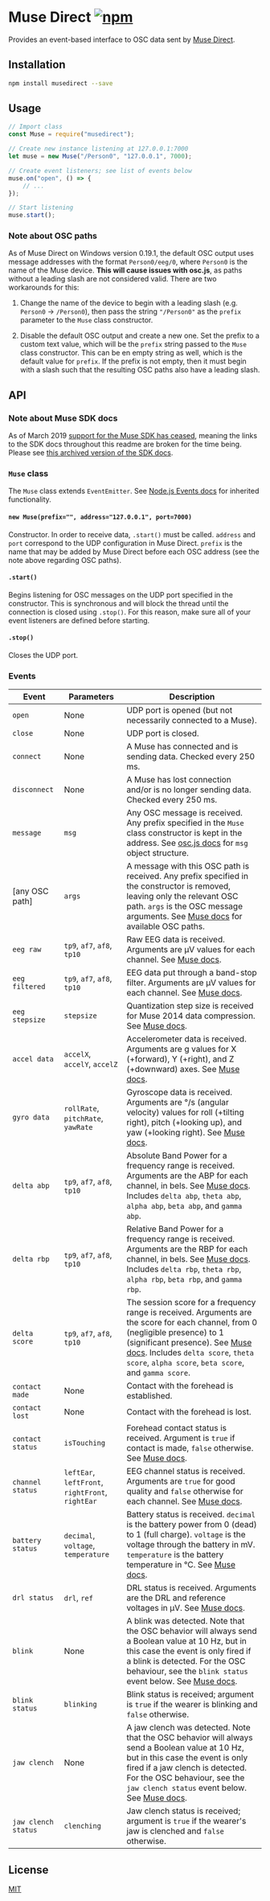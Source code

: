 # Muse Direct  [![npm](https://img.shields.io/npm/v/musedirect.svg?style=flat-square)](https://npmjs.org/musedirect)

Provides an event-based interface to OSC data sent by [Muse Direct](https://www.microsoft.com/en-us/p/muse-direct/9p0mbp6nv07x).

## Installation

```sh
npm install musedirect --save
```

## Usage

```js
// Import class
const Muse = require("musedirect");

// Create new instance listening at 127.0.0.1:7000
let muse = new Muse("/Person0", "127.0.0.1", 7000);

// Create event listeners; see list of events below
muse.on("open", () => {
	// ...
});

// Start listening
muse.start();
```

### Note about OSC paths

As of Muse Direct on Windows version 0.19.1, the default OSC output uses message addresses with the format `Person0/eeg/0`, where `Person0` is the name of the Muse device. **This will cause issues with osc.js**, as paths without a leading slash are not considered valid. There are two workarounds for this:

1. Change the name of the device to begin with a leading slash (e.g. `Person0` → `/Person0`), then pass the string `"/Person0"` as the `prefix` parameter to the `Muse` class constructor.

2. Disable the default OSC output and create a new one. Set the prefix to a custom text value, which will be the `prefix` string passed to the `Muse` class constructor. This can be en empty string as well, which is the default value for `prefix`. If the prefix is not empty, then it must begin with a slash such that the resulting OSC paths also have a leading slash.

## API

### Note about Muse SDK docs

As of March 2019 [support for the Muse SDK has ceased](https://choosemuse.com/development/), meaning the links to the SDK docs throughout this readme are broken for the time being. Please see [this archived version of the SDK docs](https://web.archive.org/web/20180810185048/http://developer.choosemuse.com/tools/windows-tools/available-data-muse-direct).

### `Muse` class

The `Muse` class extends `EventEmitter`. See [Node.js Events docs](https://nodejs.org/api/events.html#events_class_eventemitter) for inherited functionality.

#### `new Muse(prefix="", address="127.0.0.1", port=7000)`

Constructor. In order to receive data, `.start()` must be called. `address` and `port` correspond to the UDP configuration in Muse Direct. `prefix` is the name that may be added by Muse Direct before each OSC address (see the note above regarding OSC paths).

#### `.start()`

Begins listening for OSC messages on the UDP port specified in the constructor. This is synchronous and will block the thread until the connection is closed using `.stop()`. For this reason, make sure all of your event listeners are defined before starting.

#### `.stop()`

Closes the UDP port.

### Events

Event            | Parameters                                       | Description
-----------------|--------------------------------------------------|------------
`open`           | None                                             | UDP port is opened (but not necessarily connected to a Muse).
`close`          | None                                             | UDP port is closed.
`connect`        | None                                             | A Muse has connected and is sending data. Checked every 250 ms.
`disconnect`     | None                                             | A Muse has lost connection and/or is no longer sending data. Checked every 250 ms.
`message`        | `msg`                                            | Any OSC message is received. Any prefix specified in the `Muse` class constructor is kept in the address. See [osc.js docs](https://github.com/colinbdclark/osc.js/#messages) for `msg` object structure.
\[any OSC path\] | `args`                                           | A message with this OSC path is received. Any prefix specified in the constructor is removed, leaving only the relevant OSC path. `args` is the OSC message arguments. See [Muse docs](http://developer.choosemuse.com/tools/windows-tools/available-data-muse-direct) for available OSC paths.
`eeg raw`        | `tp9`, `af7`, `af8`, `tp10`                      | Raw EEG data is received. Arguments are μV values for each channel. See [Muse docs](http://developer.choosemuse.com/tools/windows-tools/available-data-muse-direct#Raw_EEG).
`eeg filtered`   | `tp9`, `af7`, `af8`, `tp10`                      | EEG data put through a band-stop filter. Arguments are μV values for each channel. See [Muse docs](http://developer.choosemuse.com/tools/windows-tools/available-data-muse-direct#Notch_Filtered_EEG).
`eeg stepsize`   | `stepsize`                                       | Quantization step size is received for Muse 2014 data compression. See [Muse docs](http://developer.choosemuse.com/tools/windows-tools/available-data-muse-direct#EEG_Quantization_Level).
`accel data`     | `accelX`, `accelY`, `accelZ`                     | Accelerometer data is received. Arguments are g values for X (+forward), Y (+right), and Z (+downward) axes. See [Muse docs](http://developer.choosemuse.com/tools/windows-tools/available-data-muse-direct#Raw_Accelerometer_Data).
`gyro data`      | `rollRate`, `pitchRate`, `yawRate`               | Gyroscope data is received. Arguments are °/s (angular velocity) values for roll (+tilting right), pitch (+looking up), and yaw (+looking right). See [Muse docs](http://developer.choosemuse.com/tools/windows-tools/available-data-muse-direct#Raw_Gyroscope_Data).
`delta abp`      | `tp9`, `af7`, `af8`, `tp10`                      | Absolute Band Power for a frequency range is received. Arguments are the ABP for each channel, in bels. See [Muse docs](http://developer.choosemuse.com/tools/windows-tools/available-data-muse-direct#Absolute_Band_Powers). Includes `delta abp`, `theta abp`, `alpha abp`, `beta abp`, and `gamma abp`.
`delta rbp`      | `tp9`, `af7`, `af8`, `tp10`                      | Relative Band Power for a frequency range is received. Arguments are the RBP for each channel, in bels. See [Muse docs](http://developer.choosemuse.com/tools/windows-tools/available-data-muse-direct#Relative_Band_Powers). Includes `delta rbp`, `theta rbp`, `alpha rbp`, `beta rbp`, and `gamma rbp`.
`delta score`    | `tp9`, `af7`, `af8`, `tp10`                      | The session score for a frequency range is received. Arguments are the score for each channel, from 0 (negligible presence) to 1 (significant presence). See [Muse docs](http://developer.choosemuse.com/tools/windows-tools/available-data-muse-direct#Band_Power_Session_Scores). Includes `delta score`, `theta score`, `alpha score`, `beta score`, and `gamma score`.
`contact made`   | None                                             | Contact with the forehead is established.
`contact lost`   | None                                             | Contact with the forehead is lost.
`contact status` | `isTouching`                                     | Forehead contact status is received. Argument is `true` if contact is made, `false` otherwise. See [Muse docs](http://developer.choosemuse.com/tools/windows-tools/available-data-muse-direct#Headband_On_Touching_Forehead).
`channel status` | `leftEar`, `leftFront`, `rightFront`, `rightEar` | EEG channel status is received. Arguments are `true` for good quality and `false` otherwise for each channel. See [Muse docs](http://developer.choosemuse.com/tools/windows-tools/available-data-muse-direct#Real_Time_EEG_Quality).
`battery status` | `decimal`, `voltage`, `temperature`              | Battery status is received. `decimal` is the battery power from 0 (dead) to 1 (full charge). `voltage` is the voltage through the battery in mV. `temperature` is the battery temperature in °C. See [Muse docs](http://developer.choosemuse.com/tools/windows-tools/available-data-muse-direct#BatteryData).
`drl status`     | `drl`, `ref`                                     | DRL status is received. Arguments are the DRL and reference voltages in μV. See [Muse docs](http://developer.choosemuse.com/tools/windows-tools/available-data-muse-direct#DRLRefData).
`blink`          | None                                             | A blink was detected. Note that the OSC behavior will always send a Boolean value at 10 Hz, but in this case the event is only fired if a blink is detected. For the OSC behaviour, see the `blink status` event below. See [Muse docs](http://developer.choosemuse.com/tools/windows-tools/available-data-muse-direct#Blinks).
`blink status`   | `blinking`                                       | Blink status is received; argument is `true` if the wearer is blinking and `false` otherwise.
`jaw clench`     | None                                             | A jaw clench was detected. Note that the OSC behavior will always send a Boolean value at 10 Hz, but in this case the event is only fired if a jaw clench is detected. For the OSC behaviour, see the `jaw clench status` event below. See [Muse docs](http://developer.choosemuse.com/tools/windows-tools/available-data-muse-direct#Jaw_Clenches).
`jaw clench status` | `clenching`                                   | Jaw clench status is received; argument is `true` if the wearer's jaw is clenched and `false` otherwise.

## License

[MIT](https://opensource.org/licenses/MIT)
